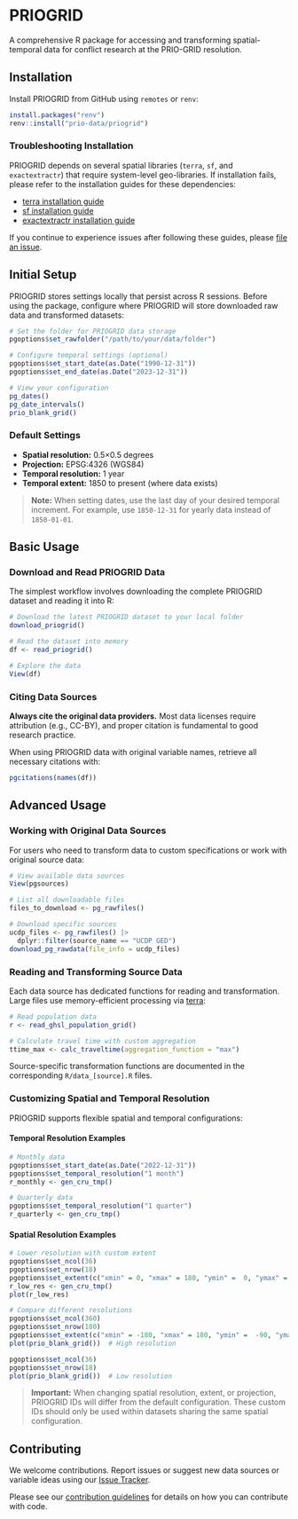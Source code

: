 # PRIOGRID

A comprehensive R package for accessing and transforming spatial-temporal data for conflict research at the PRIO-GRID resolution.

## Installation

Install PRIOGRID from GitHub using `remotes` or `renv`:

```r
install.packages("renv")
renv::install("prio-data/priogrid")
```

### Troubleshooting Installation

PRIOGRID depends on several spatial libraries (`terra`, `sf`, and `exactextractr`) that require system-level geo-libraries. If installation fails, please refer to the installation guides for these dependencies:

- [terra installation guide](https://github.com/rspatial/terra)
- [sf installation guide](https://github.com/r-spatial/sf/)
- [exactextractr installation guide](https://github.com/isciences/exactextractr)

If you continue to experience issues after following these guides, please [file an issue](https://github.com/prio-data/priogrid/issues).

## Initial Setup

PRIOGRID stores settings locally that persist across R sessions. Before using the package, configure where PRIOGRID will store downloaded raw data and transformed datasets:

```r
# Set the folder for PRIOGRID data storage
pgoptions$set_rawfolder("/path/to/your/data/folder")

# Configure temporal settings (optional)
pgoptions$set_start_date(as.Date("1990-12-31"))
pgoptions$set_end_date(as.Date("2023-12-31"))

# View your configuration
pg_dates()
pg_date_intervals()
prio_blank_grid()
```

### Default Settings

- **Spatial resolution:** 0.5×0.5 degrees
- **Projection:** EPSG:4326 (WGS84)
- **Temporal resolution:** 1 year
- **Temporal extent:** 1850 to present (where data exists)

> **Note:** When setting dates, use the last day of your desired temporal increment. For example, use `1850-12-31` for yearly data instead of `1850-01-01`.

## Basic Usage

### Download and Read PRIOGRID Data

The simplest workflow involves downloading the complete PRIOGRID dataset and reading it into R:

```r
# Download the latest PRIOGRID dataset to your local folder
download_priogrid()

# Read the dataset into memory
df <- read_priogrid()

# Explore the data
View(df)
```

### Citing Data Sources

**Always cite the original data providers.** Most data licenses require attribution (e.g., CC-BY), and proper citation is fundamental to good research practice. 

When using PRIOGRID data with original variable names, retrieve all necessary citations with:

```r
pgcitations(names(df))
```

## Advanced Usage

### Working with Original Data Sources

For users who need to transform data to custom specifications or work with original source data:

```r
# View available data sources
View(pgsources)

# List all downloadable files
files_to_download <- pg_rawfiles()

# Download specific sources
ucdp_files <- pg_rawfiles() |> 
  dplyr::filter(source_name == "UCDP GED")
download_pg_rawdata(file_info = ucdp_files)
```

### Reading and Transforming Source Data

Each data source has dedicated functions for reading and transformation. Large files use memory-efficient processing via [terra](https://github.com/rspatial/terra):

```r
# Read population data
r <- read_ghsl_population_grid()

# Calculate travel time with custom aggregation
ttime_max <- calc_traveltime(aggregation_function = "max")
```

Source-specific transformation functions are documented in the corresponding `R/data_[source].R` files.

### Customizing Spatial and Temporal Resolution

PRIOGRID supports flexible spatial and temporal configurations:

#### Temporal Resolution Examples

```r
# Monthly data
pgoptions$set_start_date(as.Date("2022-12-31"))
pgoptions$set_temporal_resolution("1 month")
r_monthly <- gen_cru_tmp()

# Quarterly data
pgoptions$set_temporal_resolution("1 quarter")
r_quarterly <- gen_cru_tmp()
```

#### Spatial Resolution Examples

```r
# Lower resolution with custom extent
pgoptions$set_ncol(36)
pgoptions$set_nrow(18)
pgoptions$set_extent(c("xmin" = 0, "xmax" = 180, "ymin" =  0, "ymax" = 90))
r_low_res <- gen_cru_tmp()
plot(r_low_res)

# Compare different resolutions
pgoptions$set_ncol(360)
pgoptions$set_nrow(180)
pgoptions$set_extent(c("xmin" = -180, "xmax" = 180, "ymin" =  -90, "ymax" = 90))
plot(prio_blank_grid())  # High resolution

pgoptions$set_ncol(36)
pgoptions$set_nrow(18)
plot(prio_blank_grid())  # Low resolution
```

> **Important:** When changing spatial resolution, extent, or projection, PRIOGRID IDs will differ from the default configuration. These custom IDs should only be used within datasets sharing the same spatial configuration.

## Contributing

We welcome contributions. Report issues or suggest new data sources or variable ideas using our [Issue Tracker](https://github.com/prio-data/priogrid/issues/new/choose).

Please see our [contribution guidelines](CONTRIBUTING.md) for details on how you can contribute with code.
